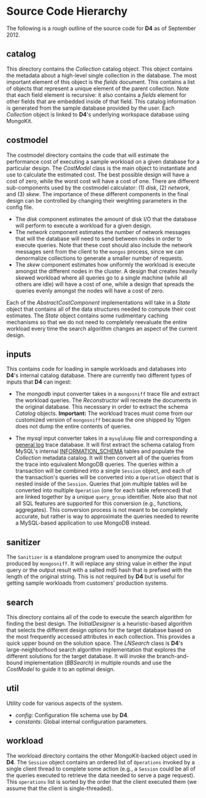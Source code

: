 # Source Code Hierarchy

The following is a rough outline of the source code for **D4** as of September 2012.

## catalog
This directory contains the *Collection* catalog object. This object contains the metadata about a high-level single
collection in the database. The most important element of this object is the *fields* document. This
contains a list of objects that represent a unique element of the parent collection. Note that each field element
is recursive: it also contains a *fields* element for other fields that are embedded inside of that field.
This catalog information is generated from the sample database provided by the user.
Each *Collection* object is linked to **D4**'s underlying workspace database using MongoKit.

## costmodel
The costmodel directory contains the code that will estimate the performance cost of executing a sample workload on
a given database for a particular design. The *CostModel* class is the main object to instantiate and
use to calculate the estimated cost. The best possible design will have a cost of zero, while the worst cost will
have a cost of one.
There are different sub-components used by the costmodel calculator: (1) *disk*, (2) *network*, and (3) *skew*. The
importance of these different components in the final design can be controlled by changing their weighting
parameters in the config file.

+   The *disk* component estimates the amount of disk I/O that the database will perform to execute a workload for
    a given design.
+   The *network* component estimates the number of network messages that will the database will need to send
    between nodes in order to execute queries. Note that these cost should also include the network messages sent
    from the client to the `mongos` process, since we can denormalize collections to generate a smaller number of
    requests.
+   The *skew* component estimates how uniformly the workload is execute amongst the different nodes in the
    cluster. A design that creates heavily skewed workload where all queries go to a single machine (while all
    others are idle) will have a cost of one, while a design that spreads the queries evenly amongst the
    nodes will have a cost of zero.
    
Each of the *AbstractCostComponent* implementations will take in a *State* object that contains all of the data
structures needed to compute their cost estimates. The *State* object contains some rudimentary caching mechanisms
so that we do not need to completely reevaluate the entire workload every time the search algorithm changes an
aspect of the current design.
    
## inputs
This contains code for loading in sample workloads and databases into **D4**'s internal catalog database. There are
currently two different types of inputs that **D4** can ingest:

+   The *mongodb* input converter takes in a `mongosniff` trace file and extract the workload queries.
    The *Reconstructor* will recreate the documents in the original database. This necessary in order to extract
    the schema *Catalog* objects.
    **Important:** The workload traces must come from our customized version of `mongosniff` because the one
    shipped by 10gen does not dump the entire contents of queries.

+   The *mysql* input converter takes in a `mysqldump` file and corresponding a
    [general log](http://dev.mysql.com/doc/refman/5.1/en/query-log.html) trace database. It will first extract the
    schema catalog from MySQL's internal
    [INFORMATION_SCHEMA](http://dev.mysql.com/doc/refman/5.1/en/information-schema.html) tables and populate the
    *Collection* metadata catalog. It will then convert all of the queries from the trace into equivalent MongoDB
    queries. The queries within a transaction will be combined into a single `Session` object, and each of
    the transaction's queries will be converted into a `Operation` object that is nested inside of the `Session`.
    Queries that join multiple tables will be converted into multiple `Operation` (one for each table
    referenced) that are linked together by a unique `query_group` identifier.
    Note also that not all SQL features are supported for this conversion (e.g., functions, aggregates).
    This conversion process is not meant to be completely accurate, but rather is way to approximate the queries
    needed to rewrite a MySQL-based application to use MongoDB instead.
    
## sanitizer
The `Sanitizer` is a standalone program used to anonymize the output produced by `mongosniff`.
It will replace any string value in either the input query or the output result with a salted md5 hash that is
prefixed with the length of the original string.
This is not required by **D4** but is useful for getting sample workloads from customers' production systems.

## search
This directory contains all of the code to execute the search algorithm for finding the best design.
The *InitialDesigner* is a heuristic-based algorithm that selects the different design options for the target
database based on the most frequently accessed attributes in each collection. This provides a quick upper bound
on the solution space.
The *LNSearch* class is **D4**'s large-neighborhood search algorithm implementation that explores the different
solutions for the target database. It will invoke the branch-and-bound implementation (*BBSearch*) in multiple
rounds and use the *CostModel* to guide it to an optimal design.

## util
Utility code for various aspects of the system.
+   *config*: Configuration file schema use by **D4**.
+   *constants*: Global internal configuration parameters.
   
## workload
The workload directory contains the other MongoKit-backed object used in **D4**. The `Session` object contains
an ordered list of `Operations` invoked by a single client thread to complete some action (e.g., a `Session`
could be all of the queries executed to retrieve the data needed to serve a page request). This `operations` list is
sorted by the order that the client executed them (we assume that the client is single-threaded). 
    